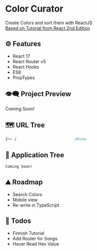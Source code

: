 # Color Curator

Create Colors and sort them with ReactJS  
[Based on Tutorial from React 2nd Edition](https://codesandbox.io/s/learning-react-color-organizer-9-ypf8r?file=/src/Color.js)

## ⚙ Features

- React 17
- React Router v5
- React Hooks
- ES8
- PropTypes

## 👁️‍🗨️ Project Preview

Coming Soon!

## 🗺 URL Tree

```bash
├── /                          #Home
```

## 🌿 Application Tree

```bash
Coming Soon!
```

## ⛰️ Roadmap

- Search Colors
- Mobile view
- Re-write in TypeScript

## 📝 Todos

- Finnish Tutorial
- Add Router for Songs
- Hover Read Hex Value
